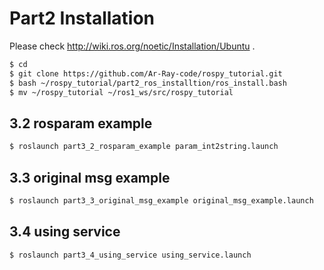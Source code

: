 # Part2 Installation

Please check http://wiki.ros.org/noetic/Installation/Ubuntu .

```bash
$ cd
$ git clone https://github.com/Ar-Ray-code/rospy_tutorial.git
$ bash ~/rospy_tutorial/part2_ros_installtion/ros_install.bash
$ mv ~/rospy_tutorial ~/ros1_ws/src/rospy_tutorial
```

## 3.2 rosparam example

```bash
$ roslaunch part3_2_rosparam_example param_int2string.launch
```

## 3.3 original msg example

```bash
$ roslaunch part3_3_original_msg_example original_msg_example.launch
```

## 3.4 using service

```bash
$ roslaunch part3_4_using_service using_service.launch
```

